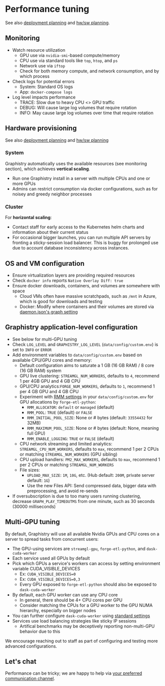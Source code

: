 # Performance tuning

See also [deployment planning](deployment-planning.md) and [hw/sw planning](../hardware-software.md).

## Monitoring

* Watch resource utilization
  * GPU use via `nvidia-smi`-based compute/memory
  * CPU use via standard tools like `top`, `htop`, and `ps`
  * Network use via `iftop`
  * Check for both memory compute, and network consumption, and by which process 
* Check logs for potential errors
  * System: Standard OS logs
  * App: `docker-compose logs`
* Log level impacts performance
  * TRACE: Slow due to heavy CPU <> GPU traffic
  * DEBUG: Will cause large log volumes that require rotation
  * INFO: May cause large log volumes over time that require rotation

## Hardware provisioning

See also [deployment planning](deployment-planning.md) and [hw/sw planning](hardware-software.md)

### System

Graphistry automatically uses the available resources (see monitoring section), which achieves **vertical scaling**.

* Run one Graphistry install in a server with multiple CPUs and one or more GPUs
* Admins can restrict consumption via docker configurations, such as for noisey and greedy neighbor processes

### Cluster 

For **horizontal scaling**:

* Contact staff for early access to the Kubernetes helm charts and information about their current status
* For occasional bigger launches, you can run multiple API servers by fronting a sticky-session load balancer. This is buggy for prolonged use due to account database inconsistency across instances.

## OS and VM configuration

* Ensure virtualization layers are providing required resources
* Check `docker info` reports `Native Overlay Diff: true`
* Ensure docker downloads, containers, and volumes are somewhere with space
  * Cloud VMs often have massive scratchpads, such as `/mnt` in Azure, which is good for downloads and testing
  * Docker: Modify where containers and their volumes are stored via [daemon.json's graph setting](https://stackoverflow.com/questions/24309526/how-to-change-the-docker-image-installation-directory/34731550#34731550)



## Graphistry application-level configuration

* See below for multi-GPU tuning
* Check `LOG_LEVEL` and `GRAPHISTRY_LOG_LEVEL` (`data/config/custom.env`) is set to `INFO` or `ERROR`
* Add environment variables to `data/config/custom.env` based on available CPU/GPU cores and memory:
  * Default configuration aims to saturate a 1 GB (16 GB RAM) / 8 core (16 GB RAM) system
  * GPU live clustering: `STREAMGL_NUM_WORKERS`, defaults to `4`, recommend 1 per 4GB GPU and 4 GB CPU
  * GPU/CPU analytics:`FORGE_NUM_WORKERS`, defaults to `1`, recommend 1 per 4 GB GPU and 4 GB CPU
  * Experiment with [RMM settings](https://github.com/rapidsai/rmm) in your `data/config/custom.env` for GPU allocations by `forge-etl-python`:
      * `RMM_ALLOCATOR`: `default` or `managed` (default)
      * `RMM_POOL`: `TRUE` (default) or `FALSE`
      * `RMM_INITIAL_POOL_SIZE`: None or # bytes (default: `33554432` for 32MB)
      * `RMM_MAXIMUM_POOL_SIZE`: None or # bytes (default: None, meaning full GPU)
      * `RMM_ENABLE_LOGGING`: `TRUE` or `FALSE` (default)
  * CPU network streaming and limited analytics: `STREAMGL_CPU_NUM_WORKERS`, defaults to `max`, recommend 1 per 2 CPUs or matching `STREAMGL_NUM_WORKERS` (GPU sibling)
  * CPU upload handlers: `PM2_MAX_WORKERS`, defaults to `max`, recommend 1 per 2 CPUs or matching `STREAMGL_NUM_WORKERS`
  * File sizes:
     * `UPLOAD_MAX_SIZE`: `1M`, `10G`, etc. (Hub default: `200M`, private server default:  `1G`)
     * Use the new Files API: Send compressed data, bigger data with preprocessing, and avoid re-sends
* If oversubscription is due to too many users running clustering, decrease `GRAPH_PLAY_TIMEOUTMS` from one minute, such as 30 seconds (30000 milliseconds)

## Multi-GPU tuning

By default, Graphistry will use all available Nvidia GPUs and CPU cores on a server to spread tasks from concurrent users:

* The GPU-using services are `streamgl-gpu`, `forge-etl-python`, and `dask-cuda-worker`
* Each service used all GPUs by default
* Pick which GPUs a service's workers can access by setting environment variable CUDA_VISIBLE_DEVICES
  * Ex: `CUDA_VISIBLE_DEVICES=0`
  * Ex: `CUDA_VISIBLE_DEVICES=0,3`
  * Every GPU exposed to `forge-etl-python` should also be exposed to `dask-cuda-worker`
* By default, each GPU worker can use any CPU core
  * In general, there should be 4+ CPU cores per GPU
  * Consider matching the CPUs for a GPU worker to the GPU NUMA hierarchy, especially on bigger nodes
* You can further configure `dask-cuda-worker` using [standard settings](https://dask-cuda.readthedocs.io/en/stable/worker.html)
* Services use load balancing strategies like sticky IP sessions
  * Artifical benchmarks may be deceptively reporting non-multi-GPU behavior due to this

We encourage reaching out to staff as part of configuring and testing more advanced configurations.

## Let's chat

Performance can be tricky; we are happy to help via [your preferred communication channel](https://www.graphistry.com/support).
